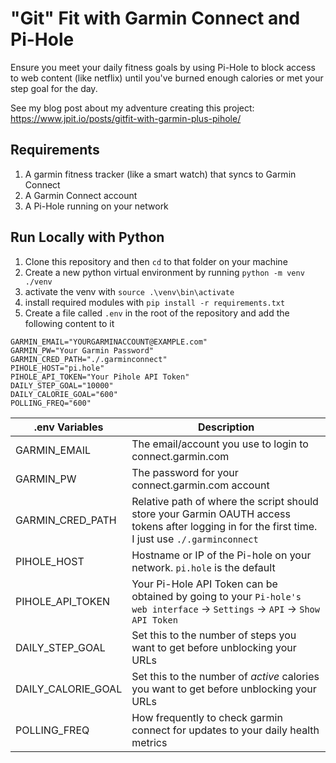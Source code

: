 # "Git" Fit with Garmin Connect and Pi-Hole
Ensure you meet your daily fitness goals by using Pi-Hole to block access to web content (like netflix) until you've burned enough calories or met your step goal for the day.  

See my blog post about my adventure creating this project:
https://www.jpit.io/posts/gitfit-with-garmin-plus-pihole/

## Requirements
1. A garmin fitness tracker (like a smart watch) that syncs to Garmin Connect
2. A Garmin Connect account
3. A Pi-Hole running on your network

## Run Locally with Python
1. Clone this repository and then `cd` to that folder on your machine
2. Create a new python virtual environment by running `python -m venv ./venv`
3. activate the venv with `source .\venv\bin\activate`
4. install required modules with `pip install -r requirements.txt`
5. Create a file called `.env` in the root of the repository and add the following content to it
```
GARMIN_EMAIL="YOURGARMINACCOUNT@EXAMPLE.com"
GARMIN_PW="Your Garmin Password"
GARMIN_CRED_PATH="./.garminconnect"
PIHOLE_HOST="pi.hole"
PIHOLE_API_TOKEN="Your Pihole API Token"
DAILY_STEP_GOAL="10000"
DAILY_CALORIE_GOAL="600"
POLLING_FREQ="600"
```
| .env Variables | Description |
|---|---|
| GARMIN_EMAIL | The email/account you use to login to connect.garmin.com |
| GARMIN_PW | The password for your connect.garmin.com account | 
| GARMIN_CRED_PATH | Relative path of where the script should store your Garmin OAUTH access tokens after logging in for the first time.  I just use `./.garminconnect` |
| PIHOLE_HOST | Hostname or IP of the Pi-hole on your network. `pi.hole` is the default |
| PIHOLE_API_TOKEN | Your Pi-Hole API Token can be obtained by going to your `Pi-hole's web interface` -> `Settings` -> `API` -> `Show API Token` |
| DAILY_STEP_GOAL | Set this to the number of steps you want to get before unblocking your URLs |
| DAILY_CALORIE_GOAL | Set this to the number of *active* calories you want to get before unblocking your URLs |
| POLLING_FREQ | How frequently to check garmin connect for updates to your daily health metrics | 